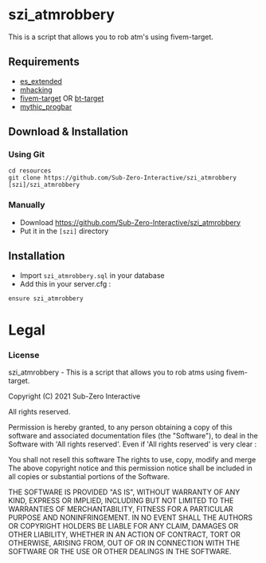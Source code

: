 # szi_atmrobbery
This is a script that allows you to rob atm's using fivem-target.

## Requirements
- [es_extended](https://github.com/esx-framework/es_extended/tree/legacy)
- [mhacking](https://github.com/GHMatti/FiveM-Scripts/tree/master/mhacking)
- [fivem-target](https://github.com/meta-hub/fivem-target) OR [bt-target](https://github.com/brentN5/bt-target)
- [mythic_progbar](https://github.com/HalCroves/mythic_progbar)

## Download & Installation

### Using Git
```
cd resources
git clone https://github.com/Sub-Zero-Interactive/szi_atmrobbery [szi]/szi_atmrobbery
```

### Manually
- Download https://github.com/Sub-Zero-Interactive/szi_atmrobbery
- Put it in the `[szi]` directory


## Installation
- Import `szi_atmrobbery.sql` in your database
- Add this in your server.cfg :

```
ensure szi_atmrobbery
```

# Legal
### License
szi_atmrobbery - This is a script that allows you to rob atms using fivem-target.

Copyright (C) 2021 Sub-Zero Interactive

All rights reserved.

Permission is hereby granted, to any person obtaining a copy
of this software and associated documentation files (the "Software"), to deal
in the Software with 'All rights reserved'. Even if 'All rights reserved' is very clear :

  You shall not resell this software
  The rights to use, copy, modify and merge
  The above copyright notice and this permission notice shall be included in all copies or substantial portions of the Software.

THE SOFTWARE IS PROVIDED "AS IS", WITHOUT WARRANTY OF ANY KIND, EXPRESS OR
IMPLIED, INCLUDING BUT NOT LIMITED TO THE WARRANTIES OF MERCHANTABILITY,
FITNESS FOR A PARTICULAR PURPOSE AND NONINFRINGEMENT. IN NO EVENT SHALL THE
AUTHORS OR COPYRIGHT HOLDERS BE LIABLE FOR ANY CLAIM, DAMAGES OR OTHER
LIABILITY, WHETHER IN AN ACTION OF CONTRACT, TORT OR OTHERWISE, ARISING FROM,
OUT OF OR IN CONNECTION WITH THE SOFTWARE OR THE USE OR OTHER DEALINGS IN THE
SOFTWARE.
